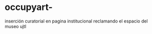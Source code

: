 occupyart-
==========

inserción curatorial en pagina institucional reclamando el espacio del museo ujtl
